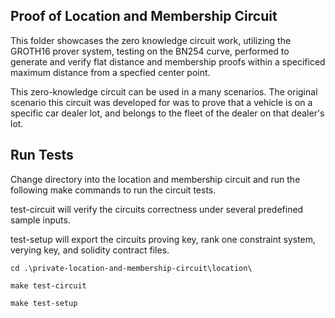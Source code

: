 ## **Proof of Location and Membership Circuit**
This folder showcases the zero knowledge circuit work, utilizing the GROTH16 prover system, testing on the BN254 curve, performed to generate and verify flat distance and membership proofs within a specificed maximum distance from a specfied center point.

This zero-knowledge circuit can be used in a many scenarios. The original scenario this circuit was developed for was to prove that a vehicle is on a specific car dealer lot, and belongs to the fleet of the dealer on that dealer's lot.

## **Run Tests**

Change directory into the location and membership circuit and run the following make commands to run the circuit tests.

test-circuit will verify the circuits correctness under several predefined sample inputs.

test-setup will export the circuits proving key, rank one constraint system, verying key, and solidity contract files. 

```
cd .\private-location-and-membership-circuit\location\

make test-circuit

make test-setup
```